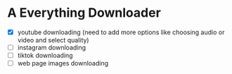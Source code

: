 # A Everything Downloader
- [x] youtube downloading (need to add more options like choosing audio or video and select quality)
- [ ] instagram downloading
- [ ] tiktok downloading
- [ ] web page images downloading
